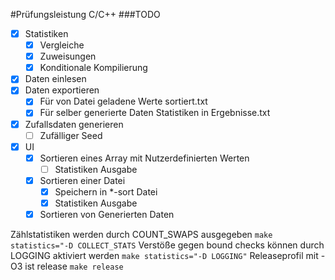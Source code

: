 #Prüfungsleistung C/C++
###TODO
- [x] Statistiken
    - [x] Vergleiche
    - [x] Zuweisungen
    - [x] Konditionale Kompilierung
- [x] Daten einlesen
- [x] Daten exportieren
    - [x] Für von Datei geladene Werte sortiert.txt
    - [x] Für selber generierte Daten Statistiken in Ergebnisse.txt
- [x] Zufallsdaten generieren
    - [ ] Zufälliger Seed
- [x] UI
    - [x] Sortieren eines Array mit Nutzerdefinierten Werten
        - [ ] Statistiken Ausgabe
    - [x] Sortieren einer Datei
        - [x] Speichern in *-sort Datei
        - [x] Statistiken Ausgabe
    - [x] Sortieren von Generierten Daten

Zählstatistiken werden durch COUNT_SWAPS ausgegeben
`make statistics="-D COLLECT_STATS`
Verstöße gegen bound checks können durch LOGGING aktiviert werden
`make statistics="-D LOGGING"`
Releaseprofil mit -O3 ist release
`make release`